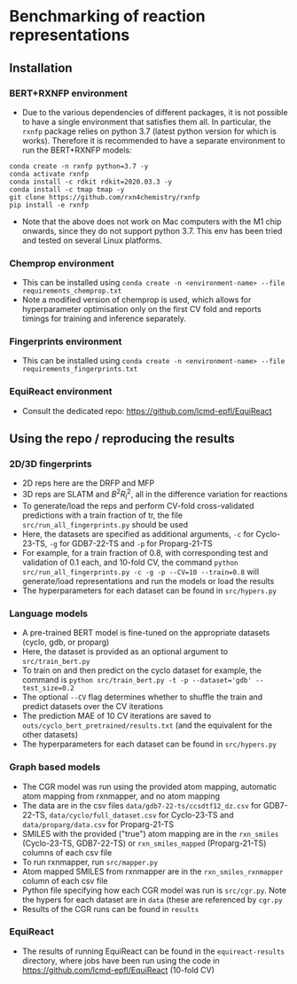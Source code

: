 # Benchmarking of reaction representations
## Installation
### BERT+RXNFP environment
- Due to the various dependencies of different packages, it is not possible to have a single environment that satisfies them all. In particular, the `rxnfp` package relies on python 3.7 (latest python version for which is works). Therefore it is recommended to have a separate environment to run the BERT+RXNFP models:
```commandline
conda create -n rxnfp python=3.7 -y
conda activate rxnfp
conda install -c rdkit rdkit=2020.03.3 -y
conda install -c tmap tmap -y
git clone https://github.com/rxn4chemistry/rxnfp
pip install -e rxnfp
```
- Note that the above does not work on Mac computers with the M1 chip onwards, since they do not support python 3.7. This env has been tried and tested on several Linux platforms.

### Chemprop environment 
- This can be installed using `conda create -n <environment-name> --file requirements_chemprop.txt`
- Note a modified version of chemprop is used, which allows for hyperparameter optimisation only on the first CV fold and reports timings for training and inference separately.

### Fingerprints environment
- This can be installed using `conda create -n <environment-name> --file requirements_fingerprints.txt`

### EquiReact environment
- Consult the dedicated repo: https://github.com/lcmd-epfl/EquiReact

## Using the repo / reproducing the results 
### 2D/3D fingerprints
- 2D reps here are the DRFP and MFP
- 3D reps are SLATM and $B^2R^2_l$, all in the difference variation for reactions
- To generate/load the reps and perform CV-fold cross-validated predictions with a train fraction of tr, the file `src/run_all_fingerprints.py` should be used
- Here, the datasets are specified as additional arguments, `-c` for Cyclo-23-TS, `-g` for GDB7-22-TS and `-p` for Proparg-21-TS
- For example, for a train fraction of 0.8, with corresponding test and validation of 0.1 each, and 10-fold CV, the command `python src/run_all_fingerprints.py -c -g -p --CV=10 --train=0.8` will generate/load representations and run the models or load the results
- The hyperparameters for each dataset can be found in `src/hypers.py`

### Language models
- A pre-trained BERT model is fine-tuned on the appropriate datasets (cyclo, gdb, or proparg)
- Here, the dataset is provided as an optional argument to `src/train_bert.py`
- To train on and then predict on the cyclo dataset for example, the command is `python src/train_bert.py -t -p --dataset='gdb' --test_size=0.2`
- The optional `--CV` flag determines whether to shuffle the train and predict datasets over the CV iterations
- The prediction MAE of 10 CV iterations are saved to `outs/cyclo_bert_pretrained/results.txt` (and the equivalent for the other datasets)
- The hyperparameters for each dataset can be found in `src/hypers.py`

### Graph based models 
- The CGR model was run using the provided atom mapping, automatic atom mapping from rxnmapper, and no atom mapping 
- The data are in the csv files `data/gdb7-22-ts/ccsdtf12_dz.csv` for GDB7-22-TS,
  `data/cyclo/full_dataset.csv` for Cyclo-23-TS
  and `data/proparg/data.csv` for Proparg-21-TS
- SMILES with the provided ("true") atom mapping are
  in the `rxn_smiles` (Cyclo-23-TS, GDB7-22-TS) or `rxn_smiles_mapped` (Proparg-21-TS) columns of each csv file
- To run rxnmapper, run `src/mapper.py`
- Atom mapped SMILES from rxnmapper are in the `rxn_smiles_rxnmapper` column of each csv file
- Python file specifying how each CGR model was run is `src/cgr.py`. Note the hypers for each dataset are in `data` (these are referenced by `cgr.py`
- Results of the CGR runs can be found in `results`

### EquiReact
- The results of running EquiReact can be found in the `equireact-results` directory, where jobs have been run using the code in https://github.com/lcmd-epfl/EquiReact (10-fold CV)
